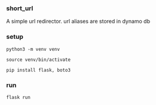 ### short_url

A simple url redirector. url aliases are stored in dynamo db

### setup
`python3 -m venv venv`

`source venv/bin/activate`

`pip install flask, boto3`

### run
`flask run`
